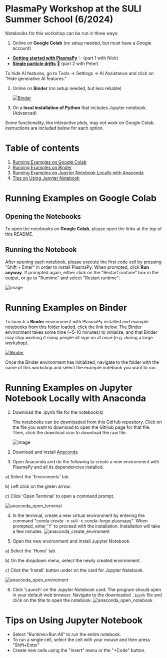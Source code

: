 # PlasmaPy Workshop at the SULI Summer School (6/2024)

Notebooks for this workshop can be run in three ways:

1. Online on **Google Colab** (no setup needed, but must have a Google account)
  - [**Getting started with PlasmaPy**](https://colab.research.google.com/github/PlasmaPy/PlasmaPy-Demos/blob/main/2025-SULI/plasmapy-tutorial.ipynb) ✨ (part 1 with Nick)
  - [**Single particle drifts**](https://colab.research.google.com/github/PlasmaPy/PlasmaPy-Demos/blob/main/2025-SULI/single_particle_drifts.ipynb) 💫 (part 2 with Peter)

To hide AI features, go to Tools → Settings → AI Assistance and click on "Hide generative AI features."

2. Online on **Binder** (no setup needed, but less reliable)

   [![Binder](https://mybinder.org/badge_logo.svg)](https://mybinder.org/v2/gh/PlasmaPy/PlasmaPy-Demos/main)

3. On a **local installation of Python** that includes Jupyter notebook. (Advanced)

Some functionality, like interactive plots, may not work on Google Colab. Instructions are included below for each option.


# Table of contents

1. [Running Examples on Google Colab](#installation_google_colab)
2. [Running Examples on Binder](#installation_binder)
3. [Running Examples on Jupyter Notebook Locally with Anaconda](#installation_anaconda)
4. [Tips on Using Jupyter Notebook](#jupyter_tips)

# Running Examples on Google Colab <a name="installation_google_colab"></a>

## Opening the Notebooks

To open the notebooks on **Google Colab**, please open the links at the top of this README.

## Running the Notebook

After opening each notebook, please execute the first code cell by pressing "Shift + Enter" in order to install PlasmaPy. When prompted, click **Run anyway**. If prompted again, either click on the "Restart runtime" box in the output, or go to "Runtime" and select "Restart runtime":

![image](https://user-images.githubusercontent.com/32618747/162499118-ecdbe48d-06ed-49c7-9c76-ed0a8cc32255.png)

# Running Examples on Binder <a name="installation_binder"></a>

To launch a **Binder** environment with PlasmaPy installed and example notebooks from this folder loaded, click the link below. The Binder environment takes some time (~5–10 minutes) to initialize, and that Binder may stop working if many people all sign on at once (e.g. during a large workshop).

[![Binder](https://mybinder.org/badge_logo.svg)](https://mybinder.org/v2/gh/PlasmaPy/PlasmaPy-Demos/main)

Once the Binder environment has initialized, navigate to the folder with the name of this workshop and select the example notebook you want to run.

# Running Examples on Jupyter Notebook Locally with Anaconda <a name="installation_anaconda"></a>
1. Download the .ipynb file for the notebook(s)

   The notebooks can be downloaded from this GitHub repository. Click on the file you want to download to open the GitHub page for that file. Then, click the download icon to download the raw file.

   ![image](https://github.com/user-attachments/assets/6e5176dd-5249-4fb7-90c8-fe4e4bfae3e1)

3. Download and install [Anaconda](https://www.anaconda.com/download)

4. Open Anaconda and do the following to create a new environment with PlasmaPy and all its dependencies installed.

  a) Select the 'Enviroments' tab.

  b) Left click on the green arrow.

  c) Click 'Open Terminal' to open a command prompt.

![anaconda_open_terminal](https://github.com/PlasmaPy/PlasmaPy-Demos/assets/32618747/a3054200-13ff-4d85-937e-0b379976536f)


4.  In the terminal, create a new virtual environment by entering the command "conda create -n suli -c conda-forge plasmapy". When prompted, enter 'Y' to proceed with the installation. Installation will take a few minutes.
![anaconda_create_enviroment](https://github.com/PlasmaPy/PlasmaPy-Demos/assets/32618747/866e38f9-f5b4-4f0d-adfd-9ac2377c3ba9)

5. Open the new environment and install Jupyter Notebook.

  a) Select the 'Home' tab.

  b) On the dropdown menu, select the newly created environment.

  c) Click the 'Install' button under on the card for Jupyter Notebook.

![anaconda_open_enviroment](https://github.com/PlasmaPy/PlasmaPy-Demos/assets/32618747/cb23fa79-3f35-4f4b-8df1-7b6cb16d3af2)

6. Click 'Launch' on the Jupyter Notebook card. The program should open in your default web browser. Navigate to the downloaded `.ipynb` file and click on the title to open the notebook. ![anaconda_open_notebook](https://github.com/PlasmaPy/PlasmaPy-Demos/assets/32618747/67fa8cf0-4d92-4dc9-bee0-175dcd1d7f0f)

# Tips on Using Jupyter Notebook <a name="jupyter_tips"></a>

- Select "Runtime>Run All" to run the entire notebook.
- To run a single cell, select the cell with your mouse and then press "Shift+Enter"
- Create new cells using the "Insert" menu or the "+Code" button.
